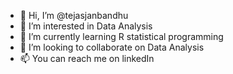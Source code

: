 - 👋 Hi, I’m @tejasjanbandhu
- 👀 I’m interested in Data Analysis
- 🌱 I’m currently learning R statistical programming 
- 💞️ I’m looking to collaborate on Data Analysis 
- 📫 You can reach me on linkedIn

<!---
tejasjanbandhu/tejasjanbandhu is a ✨ special ✨ repository because its `README.md` (this file) appears on your GitHub profile.
You can click the Preview link to take a look at your changes.
--->
